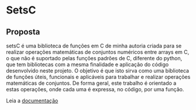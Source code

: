 # SetsC

## Proposta

setsC é uma biblioteca de funções em C de minha autoria criada para se realizar operações matemáticas de conjuntos numéricos entre arrays em C, o que não é suportado pelas funções padrões de C, diferente do python, que tem bibliotecas com a mesma finalidade e aplicação do código desenvolvido neste projeto. O objetivo é que isto  sirva como uma biblioteca de funções úteis, funcionais e aplicáveis para trabalhar e realizar operações matemáticas de conjuntos. De forma geral, este trabalho é orientado a estas operações, onde cada uma é expressa, no código, por uma função. 

Leia a [documentação]()
